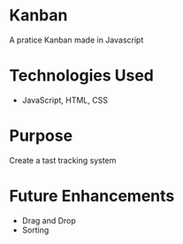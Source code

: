 # Kanban
A pratice Kanban made in Javascript

# Technologies Used
- JavaScript, HTML, CSS

# Purpose
Create a tast tracking system

# Future Enhancements
- Drag and Drop
- Sorting

